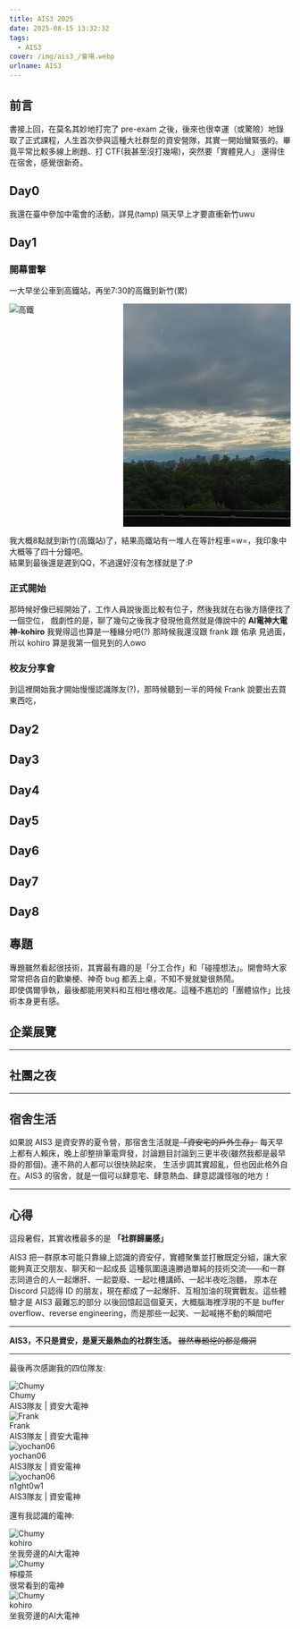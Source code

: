 ```yaml
---
title: AIS3 2025
date: 2025-08-15 13:32:32
tags:
  - AIS3
cover: /img/ais3_/會場.webp
urlname: AIS3
---
```


## 前言

書接上回，在莫名其妙地打完了 pre-exam 之後，後來也很幸運（或驚險）地錄取了正式課程，人生首次參與這種大社群型的資安營隊，其實一開始蠻緊張的。畢竟平常比較多線上刷題、打 CTF(我甚至沒打幾場)，突然要「實體見人」 還得住在宿舍，感覺很新奇。  

## Day0
我還在臺中參加中電會的活動，詳見(tamp)
隔天早上才要直衝新竹uwu
## Day1
### 開幕雷擊
一大早坐公車到高鐵站，再坐7:30的高鐵到新竹(累)
<div style="display: flex; gap: 10px;">
  <img src="/img/ais3_/高鐵.webp" alt="高鐵" style="width: 300px;">
  <img src="/img/ais3_/sky.webp" alt="sky" style="width: 300px;">
</div>

我大概8點就到新竹(高鐵站)了，結果高鐵站有一堆人在等計程車=w=，我印象中大概等了四十分鐘吧。  
結果到最後還是遲到QQ，不過還好沒有怎樣就是了:P
### 正式開始
那時候好像已經開始了，工作人員說後面比較有位子，然後我就在右後方隨便找了一個空位，
戲劇性的是，聊了幾句之後我才發現他竟然就是傳說中的 **AI電神大電神-kohiro** 我覺得這也算是一種緣分吧(?)
那時候我還沒跟 frank 跟 佑承 見過面，所以 kohiro 算是我第一個見到的人owo
### 校友分享會
到這裡開始我才開始慢慢認識隊友(?)，那時候聽到一半的時候 Frank 說要出去買東西吃，

## Day2


## Day3
 
 
## Day4
 
## Day5
 
## Day6
 
## Day7
 
## Day8
## 專題
專題雖然看起很技術，其實最有趣的是「分工合作」和「碰撞想法」。開會時大家常常把各自的歡樂梗、神奇 bug 都丟上桌，不知不覺就變很熱鬧。  
即使偶爾爭執，最後都能用笑料和互相吐槽收尾。這種不尷尬的「團體協作」比技術本身更有感。  


## 企業展覽



---

## 社團之夜

 


---

## 宿舍生活

如果說 AIS3 是資安界的夏令營，那宿舍生活就是~~「資安宅的戶外生存」~~
每天早上都有人賴床，晚上卻整排筆電齊發，討論題目討論到三更半夜(雖然我都是最早掛的那個)。連不熟的人都可以很快熟起來，
生活步調其實超亂，但也因此格外自在。AIS3 的宿舍，就是一個可以肆意宅、肆意熱血、肆意認識怪咖的地方！  

---

## 心得

這段暑假，其實收穫最多的是 **「社群歸屬感」** 

AIS3 把一群原本可能只靠線上認識的資安仔，實體聚集並打散既定分組，讓大家能夠真正交朋友、聊天和一起成長
這種氛圍遠遠勝過單純的技術交流——和一群志同道合的人一起爆肝、一起耍廢、一起吐槽講師、一起半夜吃泡麵，
原本在 Discord 只認得 ID 的朋友，現在都成了一起爆肝、互相加油的現實戰友。這些體驗才是 AIS3 最難忘的部分
以後回憶起這個夏天，大概腦海裡浮現的不是 buffer overflow、reverse engineering，而是那些一起笑、一起喊捲不動的瞬間吧

---

**AIS3，不只是資安，是夏天最熱血的社群生活。**
~~雖然專題挖的都是爛洞~~


---
最後再次感謝我的四位隊友:

  <div class="friend-item-wrap">
      <a href="https://blog.chummydns.com" rel="external nofollow noopener noreferrer" target="_blank"></a>
      <div class="friend-icon-wrap">
        <div class="friend-icon">
          <img data-src="https://blog.chummydns.com/images/me.png" data-sizes="auto" alt="Chumy" class="lazyautosizes lazyloaded" sizes="70px" src="https://blog.chummydns.com/images/me.png">
        </div>
      </div>
      <div class="friend-info-wrap">
        <div class="friend-name">Chumy</div>
        <div class="friend-desc">AIS3隊友 | 資安大電神</div>
     </div>
    </div>
      <div class="friend-item-wrap">
      <a href="https://frankk.uk/" rel="external nofollow noopener noreferrer" target="_blank"></a>
      <div class="friend-icon-wrap">
        <div class="friend-icon">
          <img data-src="/img/frank.webp" data-sizes="auto" alt="Frank" class="lazyautosizes lazyloaded" sizes="70px" src="/img/frank.webp">
        </div>
      </div>
      <div class="friend-info-wrap">
        <div class="friend-name">Frank</div>
        <div class="friend-desc">AIS3隊友 | 資安大電神</div>
      </div>
    </div>
      <div class="friend-item-wrap">
      <a href="https://yochan06.github.io/" rel="external nofollow noopener noreferrer" target="_blank"></a>
      <div class="friend-icon-wrap">
        <div class="friend-icon">
          <img data-src="https://yochan06.github.io/images/132590659.png" data-sizes="auto" alt="yochan06" class="lazyautosizes lazyloaded" sizes="70px" src="https://yochan06.github.io/images/132590659.png">
        </div>
      </div>
      <div class="friend-info-wrap">
        <div class="friend-name">yochan06</div>
        <div class="friend-desc">AIS3隊友 | 資安電神</div>
      </div>
    </div>
      <div class="friend-item-wrap">
      <a href="https://n1ght0w19291.github.io" rel="external nofollow noopener noreferrer" target="_blank"></a>
      <div class="friend-icon-wrap">
        <div class="friend-icon">
          <img data-src="https://n1ght0w19291.github.io/assets/images/avatar.jpg" data-sizes="auto" alt="yochan06" class="lazyautosizes lazyloaded" sizes="70px" src="https://n1ght0w19291.github.io/assets/images/avatar.jpg">
        </div>
      </div>
      <div class="friend-info-wrap">
        <div class="friend-name">n1ght0w1</div>
        <div class="friend-desc">AIS3隊友 | 資安電神</div>
      </div>
    </div>
  
還有我認識的電神:
  <div class="friend-item-wrap">
      <a href="https://github.com/kohiro961021" rel="external nofollow noopener noreferrer" target="_blank"></a>
      <div class="friend-icon-wrap">
        <div class="friend-icon">
          <img data-src="https://avatars.githubusercontent.com/u/161041270?v=4" data-sizes="auto" alt="Chumy" class="lazyautosizes lazyloaded" sizes="70px" src="https://avatars.githubusercontent.com/u/161041270?v=4">
        </div>
      </div>
      <div class="friend-info-wrap">
        <div class="friend-name">kohiro</div>
        <div class="friend-desc">坐我旁邊的AI大電神</div>
     </div>
    </div>
    <div class="friend-item-wrap">
      <a href="https://github.com/kohiro961021" rel="external nofollow noopener noreferrer" target="_blank"></a>
      <div class="friend-icon-wrap">
        <div class="friend-icon">
          <img data-src="https://avatars.githubusercontent.com/u/161041270?v=4" data-sizes="auto" alt="Chumy" class="lazyautosizes lazyloaded" sizes="70px" src="https://avatars.githubusercontent.com/u/161041270?v=4">
        </div>
      </div>
      <div class="friend-info-wrap">
        <div class="friend-name">檸檬茶</div>
        <div class="friend-desc">很常看到的電神</div>
     </div>
    </div>
    <div class="friend-item-wrap">
      <a href="https://github.com/kohiro961021" rel="external nofollow noopener noreferrer" target="_blank"></a>
      <div class="friend-icon-wrap">
        <div class="friend-icon">
          <img data-src="https://avatars.githubusercontent.com/u/161041270?v=4" data-sizes="auto" alt="Chumy" class="lazyautosizes lazyloaded" sizes="70px" src="https://avatars.githubusercontent.com/u/161041270?v=4">
        </div>
      </div>
      <div class="friend-info-wrap">
        <div class="friend-name">kohiro</div>
        <div class="friend-desc">坐我旁邊的AI大電神</div>
     </div>
    </div>